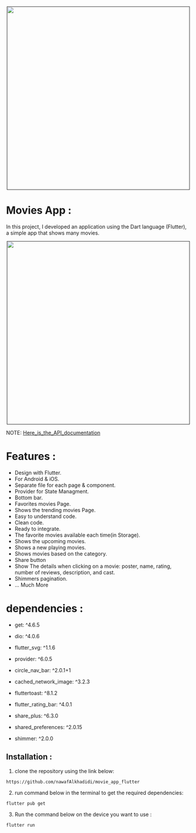 <p align="center">
    <a href="">
        <img src="./example/poster.png" height="500px">
    </a>
</p>

# Movies App :

In this project, I developed an application using the Dart language (Flutter), a simple app that shows many movies.

<p align="center">
    <a href="">
        <img src="./example/poster2.png" height="500px">
    </a>
</p>

NOTE: [Here_is_the_API_documentation](https://developers.themoviedb.org/3/movies/get-movie-details)

# Features :

 - Design with Flutter.
 - For Android & iOS.
 - Separate file for each page & component.
 - Provider for State Managment.
 - Bottom bar.
 - Favorites movies Page.
 - Shows the trending movies Page.
 - Easy to understand code.
 - Clean code.
 - Ready to integrate.
 - The favorite movies available each time(in Storage).
 - Shows the upcoming movies.
 - Shows a new playing movies.
 - Shows movies based on the category.
 - Share button
 - Show The details when clicking on a movie: poster, name, rating, number of reviews, description, and cast.
 - Shimmers pagination.
 - ... Much More




# dependencies :

- get: ^4.6.5

- dio: ^4.0.6

- flutter_svg: ^1.1.6

- provider: ^6.0.5

- circle_nav_bar: ^2.0.1+1

- cached_network_image: ^3.2.3

- fluttertoast: ^8.1.2

- flutter_rating_bar: ^4.0.1

- share_plus: ^6.3.0

- shared_preferences: ^2.0.15

- shimmer: ^2.0.0


## Installation :

1. clone the repository using the link below:
```
https://github.com/nawafAlkhadidi/movie_app_flutter
```

2. run command below  in the terminal to get the required dependencies:
```
flutter pub get
```

3. Run the command below on the device you want to use :
```
flutter run
```
